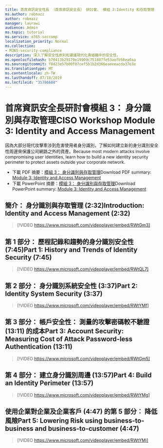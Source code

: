 ```yaml
---
title: 首席資訊安全性長 （首席資訊安全長） 研討會、 模組 3:Identity 和存取管理
ms.author: robmazz
author: robmazz
manager: laurawi
audience: Admin
ms.topic: tutorial
ms.service: o365-seccomp
localization_priority: Normal
ms.collection:
- M365-security-compliance
description: 深入了解安全性原則和建議現代化貴組織中的安全性。
ms.openlocfilehash: b70413b29370e19909c751807fe53aefb58ea0aa
ms.sourcegitcommit: f0d23e57b00f07cef5b1b2d366eaeeeacda37e3e
ms.translationtype: MT
ms.contentlocale: zh-TW
ms.lasthandoff: 07/18/2019
ms.locfileid: "35786608"
---
```

# <a name="ciso-workshop-module-3-identity-and-access-management"></a><span data-ttu-id="56cc9-103">首席資訊安全長研討會模組 3： 身分識別與存取管理</span><span class="sxs-lookup"><span data-stu-id="56cc9-103">CISO Workshop Module 3: Identity and Access Management</span></span> 

<span data-ttu-id="56cc9-104">因為大部分現代攻擊牽涉到危害使用者身分識別，了解如何建立新的身分識別安全性周邊來保護公司網路之外的資產。</span><span class="sxs-lookup"><span data-stu-id="56cc9-104">Because most modern attacks involve compromising user identities, learn how to build a new identity security perimeter to protect assets outside your corporate network.</span></span>

- <span data-ttu-id="56cc9-105">下載 PDF 摘要：[模組 3： 身分識別與存取管理](media/ciso-workshop-3-identity-protection.pdf)</span><span class="sxs-lookup"><span data-stu-id="56cc9-105">Download PDF summary: [Module 3: Identity and Access Management](media/ciso-workshop-3-identity-protection.pdf)</span></span>
- <span data-ttu-id="56cc9-106">下載 PowerPoint 摘要：[模組 3： 身分識別與存取管理](https://docs.microsoft.com/office365/securitycompliance/media/ciso-workshop-3-identity-protection.pptx)</span><span class="sxs-lookup"><span data-stu-id="56cc9-106">Download PowerPoint summary: [Module 3: Identity and Access Management](https://docs.microsoft.com/office365/securitycompliance/media/ciso-workshop-3-identity-protection.pptx)</span></span>

## <a name="introduction-identity-and-access-management-232"></a><span data-ttu-id="56cc9-107">簡介： 身分識別與存取管理 (2:32)</span><span class="sxs-lookup"><span data-stu-id="56cc9-107">Introduction: Identity and Access Management (2:32)</span></span>

> [!VIDEO https://www.microsoft.com/videoplayer/embed/RWtGm3]

## <a name="part-1-history-and-trends-of-identity-security-745"></a><span data-ttu-id="56cc9-108">第 1 部分： 歷程記錄和趨勢的身分識別安全性 (7:45)</span><span class="sxs-lookup"><span data-stu-id="56cc9-108">Part 1: History and Trends of Identity Security (7:45)</span></span>

> [!VIDEO https://www.microsoft.com/videoplayer/embed/RWtQL7]

## <a name="part-2-identity-system-security-337"></a><span data-ttu-id="56cc9-109">第 2 部分： 身分識別系統安全性 (3:37)</span><span class="sxs-lookup"><span data-stu-id="56cc9-109">Part 2: Identity System Security (3:37)</span></span>

> [!VIDEO https://www.microsoft.com/videoplayer/embed/RWtYMf]

## <a name="part-3-account-security-measuring-cost-of-attack-password-less-authentication-1311"></a><span data-ttu-id="56cc9-110">第 3 部分： 帳戶安全性： 測量的攻擊密碼較不驗證 (13:11) 的成本</span><span class="sxs-lookup"><span data-stu-id="56cc9-110">Part 3: Account Security: Measuring Cost of Attack Password-less Authentication (13:11)</span></span>

> [!VIDEO https://www.microsoft.com/videoplayer/embed/RWtGm5]

## <a name="part-4-build-an-identity-perimeter-1357"></a><span data-ttu-id="56cc9-111">第 4 部分： 建立身分識別周邊 (13:57)</span><span class="sxs-lookup"><span data-stu-id="56cc9-111">Part 4: Build an Identity Perimeter (13:57)</span></span>

> [!VIDEO https://www.microsoft.com/videoplayer/embed/RWtYMg]

## <a name="part-5-lowering-risk-using-business-to-business-and-business-to-customer-447"></a><span data-ttu-id="56cc9-112">使用企業對企業及企業客戶 (4:47) 的第 5 部分︰ 降低風險</span><span class="sxs-lookup"><span data-stu-id="56cc9-112">Part 5: Lowering Risk using business-to-business and business-to-customer (4:47)</span></span>

> [!VIDEO https://www.microsoft.com/videoplayer/embed/RWtYMi]